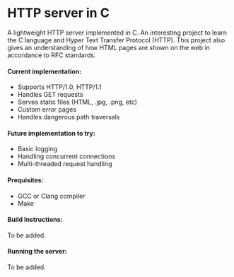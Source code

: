 # HTTP server in C
A lightweight HTTP server implemented in C. An interesting project to learn the C language and Hyper Text Transfer Protocol (HTTP). This project also gives an understanding of how HTML pages are shown on the web in accordance to RFC standards.

#### Current implementation:
- Supports HTTP/1.0, HTTP/1.1
- Handles GET requests
- Serves static files (HTML, .jpg, .png, etc)
- Custom error pages
- Handles dangerous path traversals

#### Future implementation to try:
- Basic logging
- Handling concurrent connections
- Multi-threaded request handling

#### Prequisites:
- GCC or Clang compiler
- Make
 
#### Build Instructions:
To be added.

#### Running the server:
To be added.
